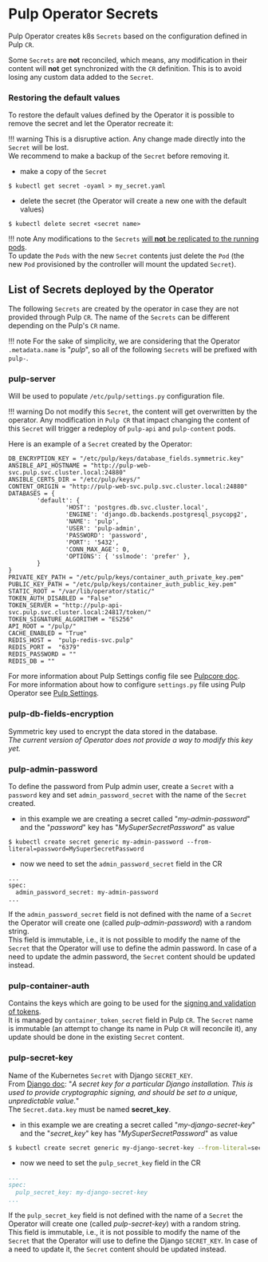 # Pulp Operator Secrets

Pulp Operator creates k8s `Secrets` based on the configuration defined in Pulp `CR`.

Some `Secrets` are **not** reconciled, which means, any modification in their content will **not**
get synchronized with the `CR` definition. This is to avoid losing any custom data added to the `Secret`.


### Restoring the default values

To restore the default values defined by the Operator it is possible to remove the secret and let the Operator recreate it:

!!! warning
    This is a disruptive action. Any change made directly into the `Secret` will be lost.  
    We recommend to make a backup of the `Secret` before removing it.

* make a copy of the `Secret`
```
$ kubectl get secret -oyaml > my_secret.yaml
```

* delete the secret (the Operator will create a new one with the default values)
```
$ kubectl delete secret <secret name>
```

!!! note
    Any modifications to the `Secrets` [will **not** be replicated to the running pods](/pulp_operator/faq/#i-modified-a-configmapsecret-but-the-new-config-is-not-replicated-to-pods).  
    To update the `Pods` with the new `Secret` contents just delete the `Pod` (the new `Pod` provisioned by the controller will mount the updated `Secret`).

## List of Secrets deployed by the Operator

The following `Secrets` are created by the operator in case they are not provided through Pulp `CR`.
The name of the `Secrets` can be different depending on the Pulp's `CR` name.  

!!! note
    For the sake of simplicity, we are considering that the Operator `.metadata.name` is "*pulp*",
    so all of the following `Secrets` will be prefixed with `pulp-`.


### pulp-server

Will be used to populate `/etc/pulp/settings.py` configuration file.  

!!! warning
    Do not modify this `Secret`, the content will get overwritten by the operator.
    Any modification in `Pulp CR` that impact changing the content of this
    `Secret` will trigger a redeploy of `pulp-api` and `pulp-content` pods.

Here is an example of a `Secret` created by the Operator:

```
DB_ENCRYPTION_KEY = "/etc/pulp/keys/database_fields.symmetric.key"
ANSIBLE_API_HOSTNAME = "http://pulp-web-svc.pulp.svc.cluster.local:24880"
ANSIBLE_CERTS_DIR = "/etc/pulp/keys/"
CONTENT_ORIGIN = "http://pulp-web-svc.pulp.svc.cluster.local:24880"
DATABASES = {
        'default': {
                'HOST': 'postgres.db.svc.cluster.local',
                'ENGINE': 'django.db.backends.postgresql_psycopg2',
                'NAME': 'pulp',
                'USER': 'pulp-admin',
                'PASSWORD': 'password',
                'PORT': '5432',
                'CONN_MAX_AGE': 0,
                'OPTIONS': { 'sslmode': 'prefer' },
        }
}
PRIVATE_KEY_PATH = "/etc/pulp/keys/container_auth_private_key.pem"
PUBLIC_KEY_PATH = "/etc/pulp/keys/container_auth_public_key.pem"
STATIC_ROOT = "/var/lib/operator/static/"
TOKEN_AUTH_DISABLED = "False"
TOKEN_SERVER = "http://pulp-api-svc.pulp.svc.cluster.local:24817/token/"
TOKEN_SIGNATURE_ALGORITHM = "ES256"
API_ROOT = "/pulp/"
CACHE_ENABLED = "True"
REDIS_HOST =  "pulp-redis-svc.pulp"
REDIS_PORT =  "6379"
REDIS_PASSWORD = ""
REDIS_DB = ""

```

For more information about Pulp Settings config file see [Pulpcore doc](https://docs.pulpproject.org/pulpcore/configuration/settings.html). <br/>
For more information about how to configure `settings.py` file using Pulp
Operator see [Pulp Settings](/pulp_operator/configuring/pulp_settings/).


### pulp-db-fields-encryption

Symmetric key used to encrypt the data stored in the database.  
*The current version of Operator does not provide a way to modify this key yet.*


### pulp-admin-password

To define the password from Pulp admin user, create a `Secret` with a `password` key and set `admin_password_secret` with the name of the `Secret` created.

* in this example we are creating a secret called "*my-admin-password*" and the "*password*" key has "*MySuperSecretPassword*" as value
```
$ kubectl create secret generic my-admin-password --from-literal=password=MySuperSecretPassword
```
* now we need to set the `admin_password_secret` field  in the CR
```
...
spec:
  admin_password_secret: my-admin-password
...
```

If the `admin_password_secret` field is not defined with the name of a `Secret` the Operator will create one (called *pulp-admin-password*) with a random string.  
This field is immutable, i.e., it is not possible to modify the name of the `Secret` that the Operator will use to define the admin password. In case of a need to update the admin password, the `Secret` content should be updated instead.


### pulp-container-auth

Contains the keys which are going to be used for the [signing and validation of tokens](https://docs.pulpproject.org/pulp_container/authentication.html#token-authentication-label).  
It is managed by `container_token_secret` field in Pulp `CR`. The `Secret` name is immutable (an attempt to change its name in Pulp `CR` will reconcile it), any update should be done in the existing `Secret` content.

### pulp-secret-key

Name of the Kubernetes `Secret` with Django `SECRET_KEY`.  
From [Django doc](https://docs.djangoproject.com/en/4.2/ref/settings/#secret-key): "*A secret key for a particular Django installation. This is used to provide cryptographic signing, and should be set to a unique, unpredictable value.*"  
The `Secret.data.key` must be named **secret_key**.

* in this example we are creating a secret called "*my-django-secret-key*" and the "*secret_key*" key has "*MySuperSecretPassword*" as value
```bash
$ kubectl create secret generic my-django-secret-key --from-literal=secret_key=MySuperSecretPassword
```
* now we need to set the `pulp_secret_key` field  in the CR
```yaml
...
spec:
  pulp_secret_key: my-django-secret-key
...
```

If the `pulp_secret_key` field is not defined with the name of a `Secret` the Operator will create one (called *pulp-secret-key*) with a random string.  
This field is immutable, i.e., it is not possible to modify the name of the `Secret` that the Operator will use to define the Django `SECRET_KEY`. In case of a need to update it, the `Secret` content should be updated instead.